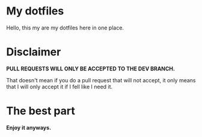 # My dotfiles

Hello, this my are my dotfiles here in one place.

# Disclaimer

**PULL REQUESTS WILL ONLY BE ACCEPTED TO THE DEV BRANCH.**

That doesn't mean if you do a pull request that will not accept, it only means that I will only accept it if I fell like I need it.


# The best part

**Enjoy it anyways.**
